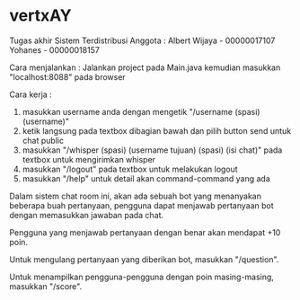 # vertxAY
Tugas akhir Sistem Terdistribusi
Anggota : 
Albert Wijaya - 00000017107
Yohanes - 00000018157

Cara menjalankan :
Jalankan project pada Main.java kemudian masukkan "localhost:8088" pada browser

Cara kerja : 
1. masukkan username anda dengan mengetik "/username (spasi) (username)"
2. ketik langsung pada textbox dibagian bawah dan pilih button send untuk chat public
3. masukkan "/whisper (spasi) (username tujuan) (spasi) (isi chat)" pada textbox untuk mengirimkan whisper
4. masukkan "/logout" pada textbox untuk melakukan logout
5. masukkan "/help" untuk detail akan command-command yang ada

Dalam sistem chat room ini, akan ada sebuah bot yang menanyakan beberapa buah pertanyaan, pengguna dapat menjawab pertanyaan bot dengan memasukkan jawaban pada chat.

Pengguna yang menjawab pertanyaan dengan benar akan mendapat +10 poin.

Untuk mengulang pertanyaan yang diberikan bot, masukkan "/question".

Untuk menampilkan pengguna-pengguna dengan poin masing-masing, masukkan "/score".
